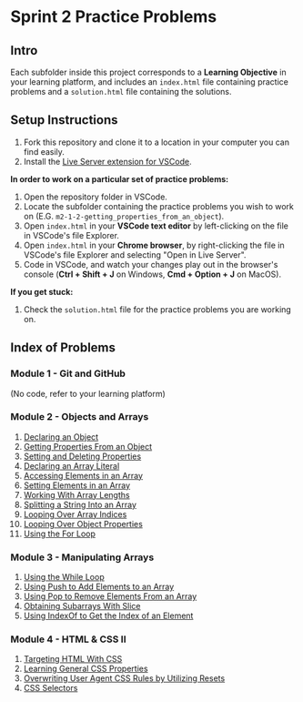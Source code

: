 # Sprint 2 Practice Problems

## Intro

Each subfolder inside this project corresponds to a **Learning Objective** in your learning platform, and includes an `index.html` file containing practice problems and a `solution.html` file containing the solutions.

## Setup Instructions

1. Fork this repository and clone it to a location in your computer you can find easily.
2. Install the [Live Server extension for VSCode](https://marketplace.visualstudio.com/items?itemName=ritwickdey.LiveServer).

**In order to work on a particular set of practice problems:**

1. Open the repository folder in VSCode.
2. Locate the subfolder containing the practice problems you wish to work on (E.G. `m2-1-2-getting_properties_from_an_object`).
3. Open `index.html` in your **VSCode text editor** by left-clicking on the file in VSCode's file Explorer.
4. Open `index.html` in your **Chrome browser**, by right-clicking the file in VSCode's file Explorer and selecting "Open in Live Server".
5. Code in VSCode, and watch your changes play out in the browser's console (**Ctrl + Shift + J** on Windows, **Cmd + Option + J** on MacOS).

**If you get stuck:**

1. Check the `solution.html` file for the practice problems you are working on.

## Index of Problems

### Module 1 - Git and GitHub

(No code, refer to your learning platform)

### Module 2 - Objects and Arrays

1. [Declaring an Object](./m2-1-1-declaring_an_object/index.html)
2. [Getting Properties From an Object](./m2-1-2-getting_properties_from_an_object/index.html)
3. [Setting and Deleting Properties](./m2-1-3-setting_and_deleting_properties/index.html)
4. [Declaring an Array Literal](./m2-2-1-declaring_an_array_literal/index.html)
5. [Accessing Elements in an Array](./m2-2-2-accessing_elements_in_an_array/index.html)
6. [Setting Elements in an Array](./m2-2-3-setting_elements_in_an_array/index.html)
7. [Working With Array Lengths](./m2-2-4-working_with_array_lengths/index.html)
8. [Splitting a String Into an Array](./m2-2-5-splitting_a_string_into_an_array/index.html)
9. [Looping Over Array Indices](./m2-3-1-looping_over_array_indices/index.html)
10. [Looping Over Object Properties](./m2-3-2-looping_over_object_properties/index.html)
11. [Using the For Loop](./m3-1-1-using_the_for_loop/index.html)

### Module 3 - Manipulating Arrays

1. [Using the While Loop](./m3-1-2-using_the_while_loop/index.html)
2. [Using Push to Add Elements to an Array](./m3-2-1-using_push_to_add_elements_to_an_array/index.html)
3. [Using Pop to Remove Elements From an Array](./m3-2-2-using_pop_to_remove_elements_from_an_array/index.html)
4. [Obtaining Subarrays With Slice](./m3-2-3-obtaining_subarrays_with_slice/index.html)
5. [Using IndexOf to Get the Index of an Element](./m3-2-4-using_indexof_to_get_the_index_of_an_element/index.html)

### Module 4 - HTML & CSS II

1. [Targeting HTML With CSS](./m4-1-1-targeting_html_with_css/index.html)
2. [Learning General CSS Properties](./m4-1-2-learning_general_css_properties/index.html)
3. [Overwriting User Agent CSS Rules by Utilizing Resets](./m4-1-3-overwriting_user_agent_css_rules_by_using_resets/index.html)
4. [CSS Selectors](./m4-1-4-css_selectors/index.html)
